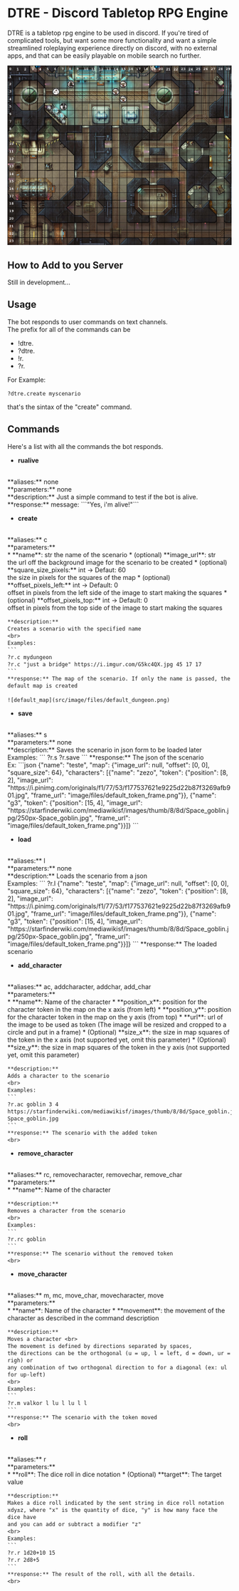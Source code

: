 # DTRE - Discord Tabletop RPG Engine  
  
DTRE is a tabletop rpg engine to be used in discord. If you're tired of complicated tools, but want some more functionality and want a simple streamlined roleplaying experience directly on discord, with no external apps, and that can be easily playable on mobile search no further.  
  
![battle grid example](img/readme_default_dungeon.png)
  
## How to Add to you Server  
Still in development...  
  
## Usage  
The bot responds to user commands on text channels.  
The prefix for all of the commands can be  
* !dtre.  
* ?dtre.  
* !r.  
* ?r.  
  
For Example:  
```
?dtre.create myscenario
```
that's the sintax of the "create" command.  
  
## Commands  
Here's a list with all the commands the bot responds.

* **rualive** 
<br>
    **aliases:** none
    <br>
    **parameters:** none
    <br>
    **description:** Just a simple command to test if the bot is alive.
    <br>
    **response:** message: ```"Yes, i'm alive!"```
    <br>

* **create**
<br>
    **aliases:** c
    <br>
    **parameters:** 
    <br>
	* **name**: str 
	the name of the scenario  
	* (optional) **image_url**: str <br>
	the url off the background image for the scenario to be created
	* (optional) **square_size_pixels:** int -> Defaut: 60 <br>
	the size in pixels for the squares of the map
	* (optional) **offset_pixels_left:** int -> Default: 0 <br>
	offset in pixels from the left side of the image to start making the squares
	* (optional) **offset_pixels_top:** int -> Default: 0 <br>
	offset in pixels from the top side of the image to start making the squares
	
    **description:**
    Creates a scenario with the specified name
    <br>
    Examples:  
    ```
    ?r.c mydungeon  
    ?r.c "just a bridge" https://i.imgur.com/G5kc4QX.jpg 45 17 17
    ```
    **response:** The map of the scenario. If only the name is passed, the default map is created
    
    ![default_map](src/image/files/default_dungeon.png)
    
* **save**
<br>
**aliases:** s
<br>
**parameters:** none
<br>
	**description:**
	Saves the scenario in json form to be loaded later
	<br>
	Examples:  
    ```
    ?r.s
    ?r.save
    ```
    **response:** The json of the scenario
    <br>
    Ex: 
    ```json
    {"name": "teste", "map": {"image_url": null, "offset": [0, 0], "square_size": 64}, "characters": [{"name": "zezo", "token": {"position": [8, 2], "image_url": "https://i.pinimg.com/originals/f1/77/53/f177537621e9225d22b87f3269afb901.jpg", "frame_url": "image/files/default_token_frame.png"}}, {"name": "g3", "token": {"position": [15, 4], "image_url": "https://starfinderwiki.com/mediawikisf/images/thumb/8/8d/Space_goblin.jpg/250px-Space_goblin.jpg", "frame_url": "image/files/default_token_frame.png"}}]}
    ```

* **load**
<br>
**aliases:** l
<br>
**parameters:** none
<br>
	**description:**
	Loads the scenario from a json
	<br>
	Examples:  
    ```
    ?r.l {"name": "teste", "map": {"image_url": null, "offset": [0, 0], "square_size": 64}, "characters": [{"name": "zezo", "token": {"position": [8, 2], "image_url": "https://i.pinimg.com/originals/f1/77/53/f177537621e9225d22b87f3269afb901.jpg", "frame_url": "image/files/default_token_frame.png"}}, {"name": "g3", "token": {"position": [15, 4], "image_url": "https://starfinderwiki.com/mediawikisf/images/thumb/8/8d/Space_goblin.jpg/250px-Space_goblin.jpg", "frame_url": "image/files/default_token_frame.png"}}]}
    ```
    **response:** The loaded scenario
    <br>

* **add_character**
<br>
**aliases:** ac, addcharacter, addchar, add_char
<br>
**parameters:**
<br>
    * **name**: Name of the character
    * **position_x**: position for the character token in the map on the x axis (from left)
    * **position_y**: position for the character token in the map on the y axis (from top)
    * **url**: url of the image to be used as token (The image will be resized and cropped to a circle and put in 
    a frame)
    * (Optional) **size_x**: the size in map squares of the token in the x axis (not supported yet, omit this parameter)
    * (Optional) **size_y**: the size in map squares of the token in the y axis (not supported yet, omit this parameter)
	
	**description:**
	Adds a character to the scenario
	<br>
    Examples:  
    ```
    ?r.ac goblin 3 4 https://starfinderwiki.com/mediawikisf/images/thumb/8/8d/Space_goblin.jpg/250px-Space_goblin.jpg
    ```
    **response:** The scenario with the added token
    <br>

* **remove_character**
<br>
**aliases:** rc, removecharacter, removechar, remove_char
<br>
**parameters:**
<br>
    * **name**: Name of the character
	
	**description:**
	Removes a character from the scenario
	<br>
    Examples:
    ```
    ?r.rc goblin
    ```
    **response:** The scenario without the removed token
    <br>
    
* **move_character**
<br>
**aliases:** m, mc, move_char, movecharacter, move
<br>
**parameters:**
<br>
    * **name**: Name of the character
    * **movement**: the movement of the character as described in the command description
	
	**description:**
	Moves a character <br>
    The movement is defined by directions separated by spaces,
    the directions can be the orthogonal (u = up, l = left, d = down, ur = righ) or
    any combination of two orthogonal direction to for a diagonal (ex: ul for up-left)
	<br>
    Examples:
    ```
    ?r.m valkor l lu l lu l l
    ```
    **response:** The scenario with the token moved
    <br>

* **roll**
<br>
**aliases:** r
<br>
**parameters:**
<br>
    * **roll**: The dice roll in dice notation
    * (Optional) **target**: The target value
	
	**description:**
	Makes a dice roll indicated by the sent string in dice roll notation
    xdy±z, where "x" is the quantity of dice, "y" is how many face the dice have
    and you can add or subtract a modifier "z"
	<br>
    Examples:
    ```
    ?r.r 1d20+10 15
    ?r.r 2d8+5
    ```
    **response:** The result of the roll, with all the details.
    <br>